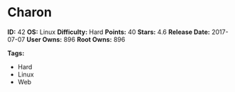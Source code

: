 # Charon

**ID:** 42
**OS:** Linux
**Difficulty:** Hard
**Points:** 40
**Stars:** 4.6
**Release Date:** 2017-07-07
**User Owns:** 896
**Root Owns:** 896

**Tags:**
- Hard
- Linux
- Web

